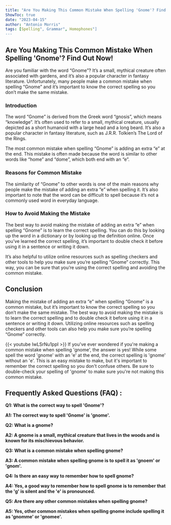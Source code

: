 ```yaml
---
title: "Are You Making This Common Mistake When Spelling 'Gnome'? Find Out Now!"
ShowToc: true 
date: "2023-04-15"
author: "Antonio Morris" 
tags: [Spelling", Grammar", Homophones"]
---
```

## Are You Making This Common Mistake When Spelling 'Gnome'? Find Out Now! 

Are you familiar with the word “Gnome”? It’s a small, mythical creature often associated with gardens, and it’s also a popular character in fantasy literature. Unfortunately, many people make a common mistake when spelling “Gnome” and it’s important to know the correct spelling so you don’t make the same mistake.

### Introduction

The word “Gnome” is derived from the Greek word “gnosis”, which means “knowledge”. It’s often used to refer to a small, mythical creature, usually depicted as a short humanoid with a large head and a long beard. It’s also a popular character in fantasy literature, such as J.R.R. Tolkien’s The Lord of the Rings.

The most common mistake when spelling “Gnome” is adding an extra “e” at the end. This mistake is often made because the word is similar to other words like “home” and “dome”, which both end with an “e”.

### Reasons for Common Mistake

The similarity of “Gnome” to other words is one of the main reasons why people make the mistake of adding an extra “e” when spelling it. It’s also important to note that the word can be difficult to spell because it’s not a commonly used word in everyday language.

### How to Avoid Making the Mistake

The best way to avoid making the mistake of adding an extra “e” when spelling “Gnome” is to learn the correct spelling. You can do this by looking up the word in a dictionary or by looking up the definition online. Once you’ve learned the correct spelling, it’s important to double check it before using it in a sentence or writing it down. 

It’s also helpful to utilize online resources such as spelling checkers and other tools to help you make sure you’re spelling “Gnome” correctly. This way, you can be sure that you’re using the correct spelling and avoiding the common mistake.

## Conclusion

Making the mistake of adding an extra “e” when spelling “Gnome” is a common mistake, but it’s important to know the correct spelling so you don’t make the same mistake. The best way to avoid making the mistake is to learn the correct spelling and to double check it before using it in a sentence or writing it down. Utilizing online resources such as spelling checkers and other tools can also help you make sure you’re spelling “Gnome” correctly.

{{< youtube IwLSrNu1ppI >}} 
If you've ever wondered if you're making a common mistake when spelling 'gnome', the answer is yes! While some spell the word 'gnome' with an 'e' at the end, the correct spelling is 'gnome' without an 'e'. This is an easy mistake to make, but it's important to remember the correct spelling so you don't confuse others. Be sure to double-check your spelling of 'gnome' to make sure you're not making this common mistake.

## Frequently Asked Questions (FAQ) :
**Q1: What is the correct way to spell 'Gnome'?**

**A1: The correct way to spell 'Gnome' is 'gnome'.**

**Q2: What is a gnome?**

**A2: A gnome is a small, mythical creature that lives in the woods and is known for its mischievous behavior.**

**Q3: What is a common mistake when spelling gnome?**

**A3: A common mistake when spelling gnome is to spell it as 'gnoem' or 'gnom'.**

**Q4: Is there an easy way to remember how to spell gnome?**

**A4: Yes, a good way to remember how to spell gnome is to remember that the 'g' is silent and the 'e' is pronounced.**

**Q5: Are there any other common mistakes when spelling gnome?**

**A5: Yes, other common mistakes when spelling gnome include spelling it as 'gnomme' or 'gnomee'.**





